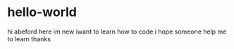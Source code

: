 # hello-world

hi 
abeford here im new iwant to learn how to code
i hope someone help me to learn thanks
